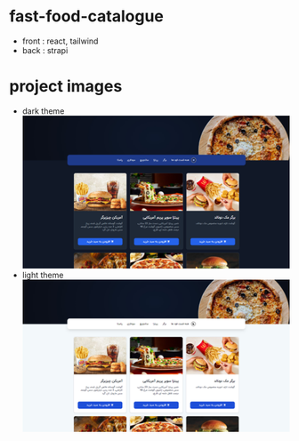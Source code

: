 # fast-food-catalogue
- front : react, tailwind
- back : strapi

# project images
- dark theme
![project photos](front/src/assets/images/dark-screen.png)
- light theme
![project photos](front/src/assets/images/light-screen.png)

